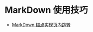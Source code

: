 # MarkDown 使用技巧
- [MarkDown 锚点实现页内跳转](https://github.com/Marcos-Lay/Hello-JAVA/Docs/Additional-functions/MarkDown/AnchorPageJump.md)